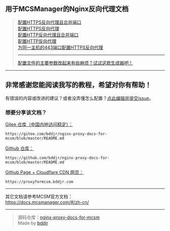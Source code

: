 ## 用于MCSManager的Nginx反向代理文档

> [配置HTTPS反向代理且合并端口](配置HTTPS反向代理且合并端口.md)  
> [配置HTTPS反向代理](配置HTTPS反向代理.md)  
> [配置HTTP反向代理且合并端口](配置HTTP反向代理且合并端口.md)  
> [配置HTTP反向代理](配置HTTP反向代理.md)  
> [为同一主机的443端口配置HTTPS反向代理](为同一主机的443端口配置HTTPS反向代理.md)
>   
> ***  
> <a href="https://proxyformcsm.bddjr.com/generator.html" target="_blank">配置文件的主要参数改起来有些麻烦？试试这款生成器吧！</a>

***
## 非常感谢您能阅读我写的教程，希望对你有帮助！
有错误的内容或改进的建议？或者没弄懂怎么配置？<a href="../../issues/new" target="_blank">点此编辑并提交issue</a>。  

### 想要分享该文档？  
[Gitee 仓库（中国内地访问稳定）：](https://gitee.com/bddjr/nginx-proxy-docs-for-mcsm/blob/master/README.md)  
```
https://gitee.com/bddjr/nginx-proxy-docs-for-mcsm/blob/master/README.md
```
[Github 仓库：](https://github.com/bddjr/nginx-proxy-docs-for-mcsm/blob/master/README.md)  
```
https://github.com/bddjr/nginx-proxy-docs-for-mcsm/blob/master/README.md
```
[Github Page + Cloudflare CDN 网页：](https://proxyformcsm.bddjr.com)  
```
https://proxyformcsm.bddjr.com
```

***
其它文档请参考MCSM官方文档：  
<https://docs.mcsmanager.com/#/zh-cn/>  

***
> 源码仓库：<a href="https://github.com/bddjr/nginx-proxy-docs-for-mcsm" target="_blank">nginx-proxy-docs-for-mcsm</a><br/>
> Made by <a href="https://bddjr.cn" target="_blank" rel="noopener">bddjr</a>
